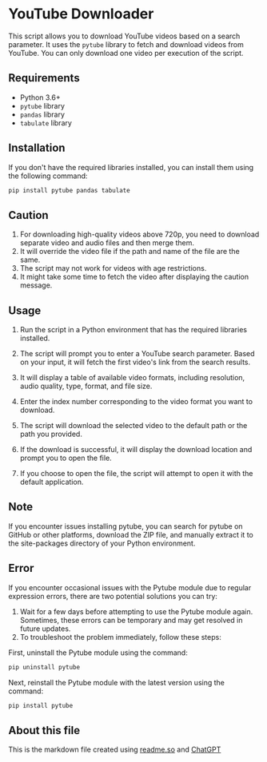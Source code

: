 # YouTube Downloader

This script allows you to download YouTube videos based on a search parameter. It uses the `pytube` library to fetch and download videos from YouTube. You can only download one video per execution of the script.

## Requirements

- Python 3.6+
- `pytube` library
- `pandas` library
- `tabulate` library

## Installation

If you don't have the required libraries installed, you can install them using the following command:

```bash
pip install pytube pandas tabulate
```
## Caution
1. For downloading high-quality videos above 720p, you need to download separate video and audio files and then merge them.
2. It will override the video file if the path and name of the file are the same.
3. The script may not work for videos with age restrictions.
4. It might take some time to fetch the video after displaying the caution message.

## Usage
1. Run the script in a Python environment that has the required libraries installed.

2. The script will prompt you to enter a YouTube search parameter. Based on your input, it will fetch the first video's link from the search results.

3. It will display a table of available video formats, including resolution, audio quality, type, format, and file size.

4. Enter the index number corresponding to the video format you want to download.

5. The script will download the selected video to the default path or the path you provided.

6. If the download is successful, it will display the download location and prompt you to open the file.

7. If you choose to open the file, the script will attempt to open it with the default application.

## Note
If you encounter issues installing pytube, you can search for pytube on GitHub or other platforms, download the ZIP file, and manually extract it to the site-packages directory of your Python environment.

## Error 
If you encounter occasional issues with the Pytube module due to regular expression errors, there are two potential solutions you can try:

1. Wait for a few days before attempting to use the Pytube module again. Sometimes, these errors can be temporary and may get resolved in future updates.
2. To troubleshoot the problem immediately, follow these steps:

First, uninstall the Pytube module using the command:
```bash
pip uninstall pytube
```
Next, reinstall the Pytube module with the latest version using the command:

```bash
pip install pytube
```

## About this file
This is the markdown file created using [readme.so](https://readme.so/) and [ChatGPT](https://chat.openai.com/)
